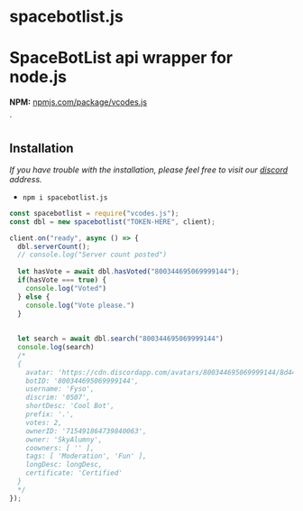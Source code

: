
# spacebotlist.js

# SpaceBotList api wrapper for node.js


**NPM:** [npmjs.com/package/vcodes.js](https://www.npmjs.com/package/spacebotlist.js)<br>

´
## Installation
*If you have trouble with the installation, please feel free to visit our [discord](https://spacebotlist.xyz/dc) address.*
- `npm i spacebotlist.js`

```js
const spacebotlist = require("vcodes.js");
const dbl = new spacebotlist("TOKEN-HERE", client);

client.on("ready", async () => {
  dbl.serverCount();
  // console.log("Server count posted")
  
  let hasVote = await dbl.hasVoted("800344695069999144");
  if(hasVote === true) {
    console.log("Voted")
  } else {
    console.log("Vote please.")
  }
  
  
  let search = await dbl.search("800344695069999144")
  console.log(search)
  /*
  {
    avatar: 'https://cdn.discordapp.com/avatars/800344695069999144/8d4499339467130069897e90d528b5b4.webp',
    botID: '800344695069999144',
    username: 'Fyso',
    discrim: '0507',
    shortDesc: 'Cool Bot',
    prefix: '.',
    votes: 2,
    ownerID: '715491864739840063',
    owner: 'SkyAlumny',
    coowners: [ '' ],
    tags: [ 'Moderation', 'Fun' ],
    longDesc: longDesc,
    certificate: 'Certified'
  }
  */
});
```

